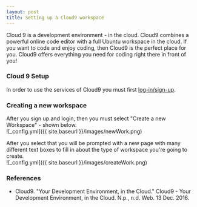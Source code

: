 ```yaml
---
layout: post
title: Setting up a Cloud9 workspace
---
```


Cloud 9 is a development environment - in the cloud. Cloud9 combines a powerful online code editor with a full Ubuntu workspace in the cloud. If you want to code and enjoy coding, then Cloud9 is the perfect place for you. Cloud9 offers everything you need for coding right there in front of you!  

### Cloud 9 Setup
In order to use the services of Cloud9 you must first [log-in/sign-up](http://c9.io).

### Creating a new workspace
After you sign up and login, then you must select "Create a new Workspace" - shown below.  
![_config.yml]({{ site.baseurl }}/images/newWork.png)  

After you select that you will be prompted with a new page with many different text boxes to fill in about the type of workspace you're going to create.  
![_config.yml]({{ site.baseurl }}/images/createWork.png)

### References
* Cloud9. "Your Development Environment, in the Cloud." Cloud9 - Your Development Environment, in the Cloud. N.p., n.d. Web. 13 Dec. 2016.
